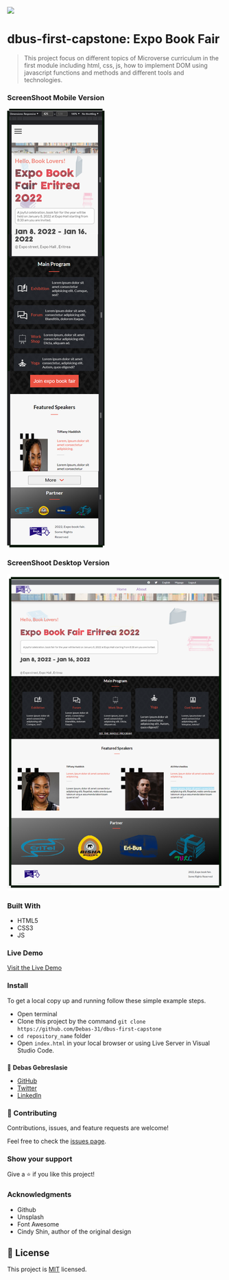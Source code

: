![](https://img.shields.io/badge/Microverse-blueviolet)

# dbus-first-capstone: Expo Book Fair

>This project focus on different topics of Microverse curriculum in the first module including html, css, js, how to implement DOM using javascript functions and methods and different tools and technologies.

### ScreenShoot Mobile Version
![screenshot](./Asset/screenShot/mobile-screenShot-capstone.png)

### ScreenShoot Desktop Version
![screenshot](./Asset/screenShot/Desktop-screenShot-capstone.png)



### Built With

- HTML5
- CSS3
- JS

### Live Demo

[Visit the Live Demo](https://debas-31.github.io/dbus-first-capstone/)

### Install

To get a local copy up and running follow these simple example steps.
- Open terminal
- Clone this project by the command `git clone https://github.com/Debas-31/dbus-first-capstone`
- `cd repository_name` folder
- Open `index.html` in your local browser or using Live Server in Visual Studio Code.
### 

👤 **Debas Gebreslasie**

- [GitHub](https://github.com/Debas-31)
- [Twitter](https://twitter.com/DEBSH76956492)
- [LinkedIn](https://www.linkedin.com/in/debas-gebrengus)


### 🤝 Contributing

Contributions, issues, and feature requests are welcome!

Feel free to check the [issues page](https://github.com/Debas-31/dbus-first-capstone/issues).

### Show your support

Give a ⭐️ if you like this project!

### Acknowledgments
- Github
- Unsplash
- Font Awesome
- Cindy Shin, author of the original design

## 📝 License

This project is [MIT](https://github.com/Debas-31/dbus-first-capstone/blob/my-first-capstone-project/MIT.md) licensed.
